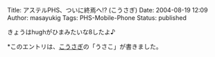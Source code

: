 Title: アステルPHS、ついに終焉へ!? (こうさぎ)
Date: 2004-08-19 12:09
Author: masayukig
Tags: PHS-Mobile-Phone
Status: published

きょうはhughがひまみたいな8したよ♪

\*このエントリは、[こうさぎ](http://cousagi.yomiusa.net/)の「うさこ」が書きました。
